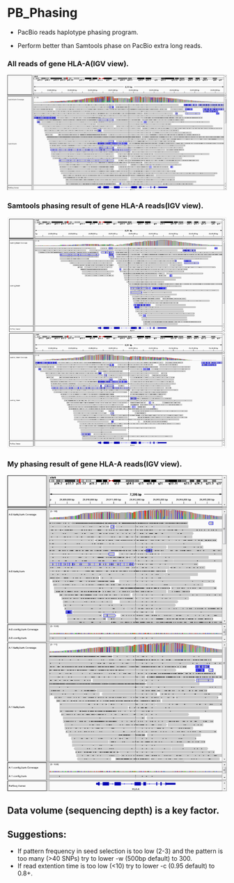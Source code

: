 # PB_Phasing

- PacBio reads haplotype phasing program.

- Perform better than Samtools phase on PacBio extra long reads.

### All reads of gene HLA-A(IGV view).
![All reads in gene HLA-A](./workFlow/HLA-all.png)

### Samtools phasing result of gene HLA-A reads(IGV view).
![Samtools phase](workFlow/HLA-A_SAMtools.png)

### My phasing result of gene HLA-A reads(IGV view).
![my phase](workFlow/HLA-A_my.png)

## Data volume (sequencing depth) is a key factor.

## Suggestions:
* If pattern frequency in seed selection is too low (2-3) and the pattern is too many (>40 SNPs) try to lower -w (500bp default) to 300.
* If read extention time is too low (<10) try to lower -c (0.95 default) to 0.8+.
